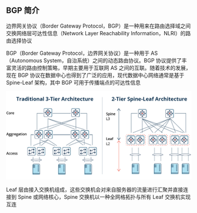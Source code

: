 ## BGP 简介

边界网关协议（Border Gateway Protocol，BGP）是一种用来在路由选择域之间交换网络层可达性信息（Network Layer Reachability Information，NLRI）的路由选择协议

BGP（Border Gateway Protocol，边界网关协议）是一种用于 AS（Autonomous System，自治系统）之间的动态路由协议。BGP 协议提供了丰富灵活的路由控制策略，早期主要用于互联网 AS 之间的互联。随着技术的发展，现在 BGP 协议在数据中心也得到了广泛的应用，现代数据中心网络通常是基于 Spine-Leaf 架构，其中 BGP 可用于传播端点的可达性信息

<img src=".assets/BGP协议简介/vvsibFWkwqHrG3ffYxKKwgwq4w6c4E2W4B9sf5Ir0eUblGspjOL2NXkcVEIJFudUns9TR1eQ8lMRGJ5DWnAeTwg.png" alt="img" style="zoom:67%;" />

Leaf 层由接入交换机组成，这些交换机会对来自服务器的流量进行汇聚并直接连接到 Spine 或网络核心，Spine 交换机以一种全网格拓扑与所有 Leaf 交换机实现互连